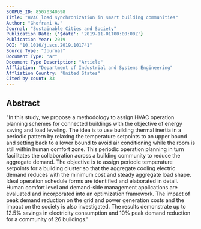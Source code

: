 ```yaml
---
SCOPUS_ID: 85070340598
Title: "HVAC load synchronization in smart building communities"
Author: "Ghofrani A."
Journal: "Sustainable Cities and Society"
Publication Date: {'$date': '2019-11-01T00:00:00Z'}
Publication Year: 2019
DOI: "10.1016/j.scs.2019.101741"
Source Type: "Journal"
Document Type: "ar"
Document Type Description: "Article"
Affliation: "Department of Industrial and Systems Engineering"
Affliation Country: "United States"
Cited by count: 33
---
```


## Abstract
"In this study, we propose a methodology to assign HVAC operation planning schemes for connected buildings with the objective of energy saving and load leveling. The idea is to use building thermal inertia in a periodic pattern by relaxing the temperature setpoints to an upper bound and setting back to a lower bound to avoid air conditioning while the room is still within human comfort zone. This periodic operation planning in turn facilitates the collaboration across a building community to reduce the aggregate demand. The objective is to assign periodic temperature setpoints for a building cluster so that the aggregate cooling electric demand reduces with the minimum cost and steady aggregate load shape. Ideal operation schedule forms are identified and elaborated in detail. Human comfort level and demand-side management applications are evaluated and incorporated into an optimization framework. The impact of peak demand reduction on the grid and power generation costs and the impact on the society is also investigated. The results demonstrate up to 12.5% savings in electricity consumption and 10% peak demand reduction for a community of 26 buildings."
